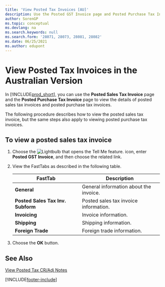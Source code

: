 ```yaml
---
title: 'View Posted Tax Invoices [AU]'
description: Use the Posted GST Invoice page and Posted Purchase Tax Invoice page to view the details of posted GST invoices and posted purchase tax invoices.
author: SorenGP
ms.topic: conceptual
ms.devlang: na
ms.search.keywords: null
ms.search.form: '28071, 28073, 28081, 28082'
ms.date: 06/25/2021
ms.author: edupont
---
```

# <a name="view-posted-tax-invoices-in-the-australian-version"></a>View Posted Tax Invoices in the Australian Version

In [!INCLUDE[prod_short](../../includes/prod_short.md)], you can use the **Posted Sales Tax Invoice** page and the **Posted Purchase Tax Invoice** page to view the details of posted sales tax invoices and posted purchase tax invoices.  

The following procedure describes how to view the posted sales tax invoice, but the same steps also apply to viewing posted purchase tax invoices.  

## <a name="to-view-a-posted-sales-tax-invoice"></a>To view a posted sales tax invoice

1.  Choose the ![Lightbulb that opens the Tell Me feature.](../../media/ui-search/search_small.png "Tell me what you want to do") icon, enter **Posted GST Invoice**, and then choose the related link.  
2.  View the FastTabs as described in the following table.  

    |FastTab|Description|  
    |-------------|---------------------------------------|  
    |**General**|General information about the invoice.|  
    |**Posted Sales Tax Inv. Subform**|Posted sales tax invoice information.|  
    |**Invoicing**|Invoice information.|  
    |**Shipping**|Shipping information.|  
    |**Foreign Trade**|Foreign trade information.|  

3.  Choose the **OK** button.  

## <a name="see-also"></a>See Also
 [View Posted Tax CR/Adj Notes](how-to-view-posted-tax-credit-memos.md)


[!INCLUDE[footer-include](../../includes/footer-banner.md)]
